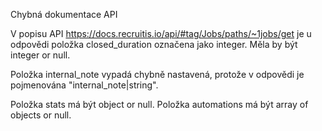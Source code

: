 Chybná dokumentace API

V popisu API https://docs.recruitis.io/api/#tag/Jobs/paths/~1jobs/get
je u odpovědi položka closed_duration označena jako integer. Měla by být integer or null.

Položka internal_note vypadá chybně nastavená, protože v odpovědi je pojmenována "internal_note|string".

Položka stats má být object or null.
Položka automations má být array of objects or null.